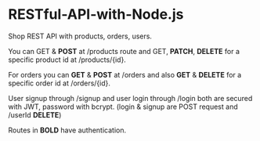 # RESTful-API-with-Node.js

Shop REST API with products, orders, users. 

You can GET & **POST** at /products route and GET, **PATCH**, **DELETE** for a specific product id at /products/{id}. 

For orders you can **GET** & **POST** at /orders and also **GET** & **DELETE** for a specific order id at /orders/{id}. 

User signup through /signup and user login through /login both are secured with JWT,  password with bcrypt. (login & signup are POST request and /userId **DELETE**) 

Routes in **BOLD** have authentication. 
